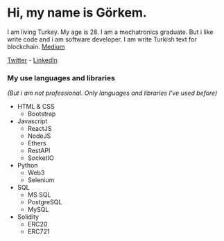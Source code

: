 # Hi, my name is Görkem.
I am living Turkey. My age is 28. I am a mechatronics graduate. But i like write code and i am software developer.
I am write Turkish text for blockchain. [Medium](https://medium.com/@gorkemyavuz "Medium")

[Twitter](https://twitter.com/ygorkem0 "Twitter") - [LinkedIn](https://www.linkedin.com/in/gorkemyavuz/ "Linkedin")

### My use languages and libraries
_(But i am not professional. Only languages and libraries I've used before)_

- HTML & CSS
   * Bootstrap
- Javascript
   * ReactJS
   * NodeJS
   * Ethers
   * RestAPI
   * SocketIO
- Python
   * Web3
   * Selenium
- SQL
   * MS SQL
   * PostgreSQL
   * MySQL
- Solidity
   * ERC20
   * ERC721
